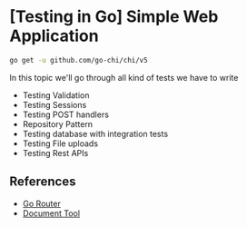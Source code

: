 # [Testing in Go] Simple Web Application

```sh
go get -u github.com/go-chi/chi/v5
```

In this topic we'll go through all kind of tests we have to write

- Testing Validation
- Testing Sessions
- Testing POST handlers
- Repository Pattern
- Testing database with integration tests
- Testing File uploads
- Testing Rest APIs

## References

- [Go Router](https://go-chi.io/#/README)
- [Document Tool](https://docsify.js.org/#/?id=docsify)
